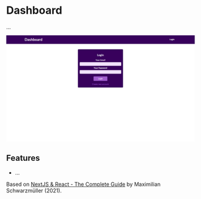 # Dashboard

...

<p align="center">
    <img src="screenshot.png">
</p>

## Features

- ...

Based on [NextJS & React - The Complete Guide](https://www.udemy.com/course/nextjs-react-the-complete-guide/) by Maximilian Schwarzmüller (2021).

